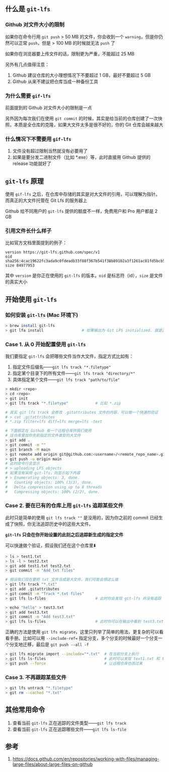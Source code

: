 ## 什么是 `git-lfs`

### Github 对文件大小的限制

如果你在命令行用 `git push`  > 50 MB 的文件，你会收到一个 `warning`，但是你仍然可以正常 `push`，但是 > 100 MB 的时候就无法 `push` 了

如果你在浏览器要上传文件的话，限制更为严重，不能超过 25 MB

另外有几点值得注意：

1. Github 建议仓库的大小理想情况下不要超过 1 GB，最好不要超过 5 GB
2. Github 从来不建议把仓库当成一种备份工具

### 为什么需要 `gif-lfs` 

前面提到的 Github 对文件大小的限制是一点

另外因为每次我们在使用 `git commit` 的时候，其实是给当前的仓库创建了一次快照，本质是全仓库的克隆，如果大文件太多是很不好的，你的 Git 仓库会越来越大

### 什么情况下不需要用 `gif-lfs`

1. 文件没有超过限制当然就没有必要用了
2. 如果是要分发二进制文件（比如 *.exe）等，此时直接用 Github 提供的 release 功能就好了

## `git-lfs` 原理

使用 `gif-lfs` 之后，在仓库中存储的其实是对大文件的引用，可以理解为指针。而真正的大文件托管在 Git Lfs 的服务器上

Github 给不同用户的 `git-lfs` 提供的额度不一样，免费用户和 Pro 用户都是 2 GB

### 引用文件长什么样子

比如官方文档里面提到的例子：

```
version https://git-lfs.github.com/spec/v1
oid sha256:4cac19622fc3ada9c0fdeadb33f88f367b541f38b89102a3f1261ac81fd5bcb5
size 84977953
```

其中 `version` 是你正在使用的 `git-lfs` 的版本，`oid` 是标志符（id），`size` 是文件的真实大小

## 开始使用 `git-lfs`

### 如何安装 `git-lfs` (Mac 环境下)

```bash
> brew install git-lfs
> git lfa install                 # 如果输出为 Git LFS initialized. 就是正常安装好了
```

### Case 1. 从 0 开始配置使用 `git-lfs`

我们要指定 `git-lfs` 会把哪些文件当作大文件，指定方式比如有：

1. 指定文件后缀名——`git lfs track "*.filetype"`
2. 指定某个目录下的所有文件——`git lfs track "directory/*"`
3. 具体指定某个文件——`git lfs track "path/to/file"`

```bash
> mkdir <repo>
> cd <repo>
> git init
> git lfs track "*.filetype"			# 比如 *.zip

# 其实 git lfs track 会修改 .gitattributes 文件的内容，可以做一个快速的验证
# > cat .gitattributes
# *.zip filter=lfs diff=lfs merge=lfs -text

# 下面假定在 Github 有一个远程仓库供我们使用
# 往仓库里加你先前指定的文件类型的大文件
> git add . 											
> git commit -m ""
> git branch -M main
> git remote add origin git@github.com:<username>/<remote_repo_name>.git		# 这里替换为自己的用户名和远程仓库名
> git push -u origin main
# 此时命令行会显示
# > uploading LFS objects
# 如果没有采用 git-lfs，则显示如下内容
# > Enumerating objects: 3, done.
#   Counting objects: 100% (3/3), done.
#   Delta compression using up to 8 threads
#   Compressing objects: 100% (2/2), done.
```

### Case 2. 要在已有的仓库上用 `git-lfs` 追踪某些文件

此时只是简单的使用 `git lfs track ""` 是没用的，因为你之前的 commit 已经生成了快照，你无法追踪历史中的这些大文件。

**`git-lfs` 只会在你开始设置的此刻之后追踪新生成的指定文件**

可以快速做个验证，假设我们还在这个仓库里⬇️

```bash
> ls > test1.txt
> ls -l > test2.txt
> git add test1.txt test2.txt
> git commit -m "Add txt files"

# 假设我们现在要把 txt 文件当成是大文件，我们可能会想这么做
> git lfs track "*.txt"
> git add .gitattributes
> git commit -m "Track *.txt files"
> git lfs ls-files                      # 此时你会发现 git-lfs 并没有追踪 txt 文件

> echo "hello" > test3.txt
> git add test3.txt
> git commit -m "Add test3.txt"
> git lfs ls-files                      # 此时你可以在输出中看到 test3.txt
```

正确的方法是使用 `git lfs migrate`，这里只列举了简单的用法，更复杂的可以看看手册。比如可以用 `--include-ref=` 指定分支，多个分支的时候最好一个分支一个分支地迁移，最后是 `git push --all -f`

```bash
> git lfs migrate import --include="*.txt"  # 在当前分支上执行
> git lfs ls-files                          # 此时可以发现 text1.txt 和 text2.txt 也被追踪到了
> git push --force                          # 让远程仓库也改过来
```

### Case 3. 不再跟踪某些文件

```bash
> git lfs untrack "*.filetype"
> git rm --cached "*.txt"
```

## 其他常用命令

1. 查看当前 `git-lfs` 正在追踪的文件类型——`git lfs track`
2. 查看当前 `git-lfs` 正在追踪哪些文件——`git lfs ls-file`

## 参考

1. https://docs.github.com/en/repositories/working-with-files/managing-large-files/about-large-files-on-github